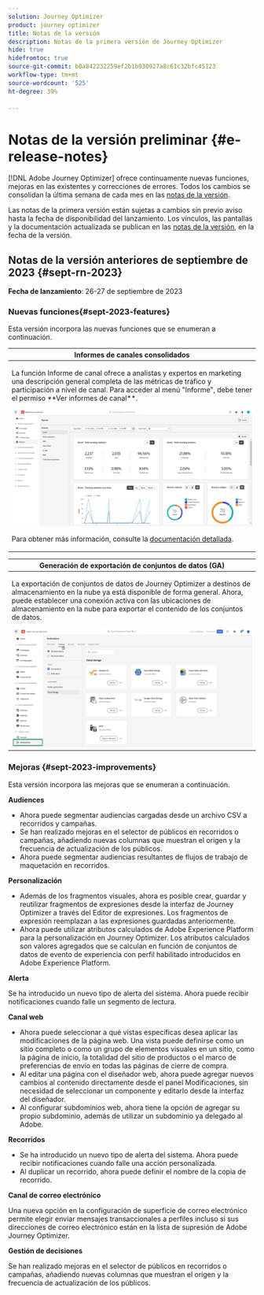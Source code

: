 ```yaml
---
solution: Journey Optimizer
product: journey optimizer
title: Notas de la versión
description: Notas de la primera versión de Journey Optimizer
hide: true
hidefromtoc: true
source-git-commit: b0a842232259ef2b1b930927a8c61c32bfc45123
workflow-type: tm+mt
source-wordcount: '525'
ht-degree: 39%

---
```


# Notas de la versión preliminar {#e-release-notes}

[!DNL Adobe Journey Optimizer] ofrece continuamente nuevas funciones, mejoras en las existentes y correcciones de errores. Todos los cambios se consolidan la última semana de cada mes en las [notas de la versión](release-notes.md).

Las notas de la primera versión están sujetas a cambios sin previo aviso hasta la fecha de disponibilidad del lanzamiento. Los vínculos, las pantallas y la documentación actualizada se publican en las [notas de la versión](release-notes.md), en la fecha de la versión.

## Notas de la versión anteriores de septiembre de 2023 {#sept-rn-2023}

**Fecha de lanzamiento**: 26-27 de septiembre de 2023

### Nuevas funciones{#sept-2023-features}

Esta versión incorpora las nuevas funciones que se enumeran a continuación.

<table>
<thead>
<tr>
<th><strong>Informes de canales consolidados</strong><br/></th>
</tr>
</thead>
<tbody>
<tr>
<td>
<p>La función Informe de canal ofrece a analistas y expertos en marketing una descripción general completa de las métricas de tráfico y participación a nivel de canal. Para acceder al menú "Informe", debe tener el permiso **Ver informes de canal**.</p>
<img src="assets/channel-reports.png"/>
<p>Para obtener más información, consulte la <a href="../in-app/get-started-in-app.md">documentación detallada</a>.</p-->
</tr>
</tbody>
</table>


<table>
<thead>
<tr>
<th><strong>Generación de exportación de conjuntos de datos (GA)</strong><br/></th>
</tr>
</thead>
<tbody>
<tr>
<td>
<p>La exportación de conjuntos de datos de Journey Optimizer a destinos de almacenamiento en la nube ya está disponible de forma general. Ahora, puede establecer una conexión activa con las ubicaciones de almacenamiento en la nube para exportar el contenido de los conjuntos de datos.</p>
<img src="../data/assets/dataset-export-setup.png">
<!--p>For more information, refer to the <a href="../audience/get-started-audience-orchestration.md">detailed documentation</a>.</p-->
</td>
</tr>
</tbody>
</table>


### Mejoras {#sept-2023-improvements}

Esta versión incorpora las mejoras que se enumeran a continuación.

**Audiences**

* Ahora puede segmentar audiencias cargadas desde un archivo CSV a recorridos y campañas.
* Se han realizado mejoras en el selector de públicos en recorridos o campañas, añadiendo nuevas columnas que muestran el origen y la frecuencia de actualización de los públicos.
* Ahora puede segmentar audiencias resultantes de flujos de trabajo de maquetación en recorridos.

**Personalización**

* Además de los fragmentos visuales, ahora es posible crear, guardar y reutilizar fragmentos de expresiones desde la interfaz de Journey Optimizer a través del Editor de expresiones. Los fragmentos de expresión reemplazan a las expresiones guardadas anteriormente.
* Ahora puede utilizar atributos calculados de Adobe Experience Platform para la personalización en Journey Optimizer. Los atributos calculados son valores agregados que se calculan en función de conjuntos de datos de evento de experiencia con perfil habilitado introducidos en Adobe Experience Platform.

**Alerta**

Se ha introducido un nuevo tipo de alerta del sistema. Ahora puede recibir notificaciones cuando falle un segmento de lectura.

**Canal web**

* Ahora puede seleccionar a qué vistas específicas desea aplicar las modificaciones de la página web. Una vista puede definirse como un sitio completo o como un grupo de elementos visuales en un sitio, como la página de inicio, la totalidad del sitio de productos o el marco de preferencias de envío en todas las páginas de cierre de compra.
* Al editar una página con el diseñador web, ahora puede agregar nuevos cambios al contenido directamente desde el panel Modificaciones, sin necesidad de seleccionar un componente y editarlo desde la interfaz del diseñador.
* Al configurar subdominios web, ahora tiene la opción de agregar su propio subdominio, además de utilizar un subdominio ya delegado al Adobe.

**Recorridos**

* Se ha introducido un nuevo tipo de alerta del sistema. Ahora puede recibir notificaciones cuando falle una acción personalizada.
* Al duplicar un recorrido, ahora puede definir el nombre de la copia de recorrido.


**Canal de correo electrónico**

Una nueva opción en la configuración de superficie de correo electrónico permite elegir enviar mensajes transaccionales a perfiles incluso si sus direcciones de correo electrónico están en la lista de supresión de Adobe Journey Optimizer.

**Gestión de decisiones**

Se han realizado mejoras en el selector de públicos en recorridos o campañas, añadiendo nuevas columnas que muestran el origen y la frecuencia de actualización de los públicos.
